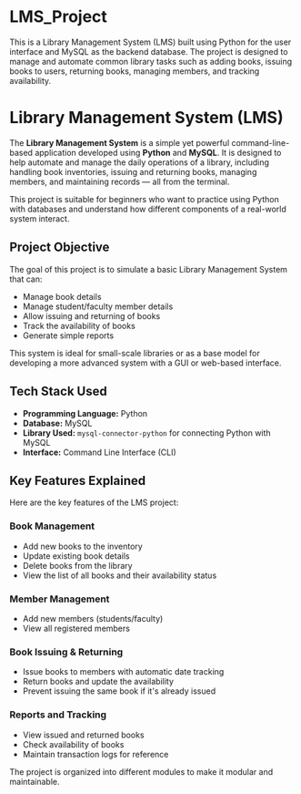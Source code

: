 # LMS_Project
This is a Library Management System (LMS) built using Python for the user interface and MySQL as the backend database. The project is designed to manage and automate common library tasks such as adding books, issuing books to users, returning books, managing members, and tracking availability.

# Library Management System (LMS)

The **Library Management System** is a simple yet powerful command-line-based application developed using **Python** and **MySQL**. It is designed to help automate and manage the daily operations of a library, including handling book inventories, issuing and returning books, managing members, and maintaining records — all from the terminal.

This project is suitable for beginners who want to practice using Python with databases and understand how different components of a real-world system interact.
##  Project Objective

The goal of this project is to simulate a basic Library Management System that can:
- Manage book details
- Manage student/faculty member details
- Allow issuing and returning of books
- Track the availability of books
- Generate simple reports

This system is ideal for small-scale libraries or as a base model for developing a more advanced system with a GUI or web-based interface.
## Tech Stack Used

- **Programming Language:** Python  
- **Database:** MySQL  
- **Library Used:** `mysql-connector-python` for connecting Python with MySQL  
- **Interface:** Command Line Interface (CLI)
  
##  Key Features Explained

Here are the key features of the LMS project:
### Book Management
- Add new books to the inventory
- Update existing book details
- Delete books from the library
- View the list of all books and their availability status
### Member Management
- Add new members (students/faculty)
- View all registered members
### Book Issuing & Returning
- Issue books to members with automatic date tracking
- Return books and update the availability
- Prevent issuing the same book if it's already issued
### Reports and Tracking
- View issued and returned books
- Check availability of books
- Maintain transaction logs for reference



The project is organized into different modules to make it modular and maintainable.

